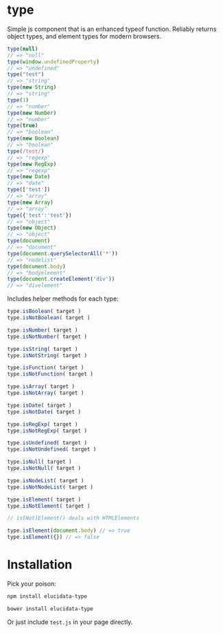 # type

Simple js component that is an enhanced typeof function. Reliably returns object types, and element types for modern browsers.

```javascript
type(null)
// => "null"
type(window.undefinedProperty)
// => "undefined"
type("test")
// => "string"
type(new String)
// => "string"
type(1)
// => "number"
type(new Number)
// => "number"
type(true)
// => "boolean"
type(new Boolean)
// => "boolean"
type(/test/)
// => "regexp"
type(new RegExp)
// => "regexp"
type(new Date)
// => "date"
type(['test'])
// => "array"
type(new Array)
// => "array"
type({'test':'test'})
// => "object"
type(new Object)
// => "object"
type(document)
// => "document"
type(document.querySelectorAll('*'))
// => "nodelist"
type(document.body)
// => "bodyelement"
type(document.createElement('div'))
// => "divelement"
```

Includes helper methods for each type:

```javascript
type.isBoolean( target )
type.isNotBoolean( target )

type.isNumber( target )
type.isNotNumber( target )

type.isString( target )
type.isNotString( target )

type.isFunction( target )
type.isNotFunction( target )

type.isArray( target )
type.isNotArray( target )

type.isDate( target )
type.isNotDate( target )

type.isRegExp( target )
type.isNotRegExp( target )

type.isUndefined( target )
type.isNotUndefined( target )

type.isNull( target )
type.isNotNull( target )

type.isNodeList( target )
type.isNotNodeList( target )

type.isElement( target )
type.isNotElement( target )

// is[Not]Element() deals with HTMLElements

type.isElement(document.body) // => true
type.isElement({}) // => false
```


# Installation

Pick your poison:

```bash
npm install elucidata-type
```

```bash
bower install elucidata-type
```

Or just include `test.js` in your page directly.
